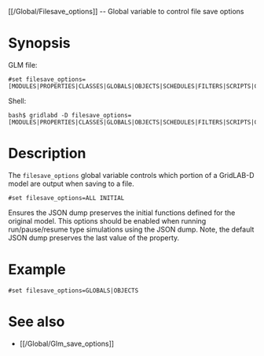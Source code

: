 [[/Global/Filesave_options]] -- Global variable to control file save options

# Synopsis

GLM file:

~~~
#set filesave_options=[MODULES|PROPERTIES|CLASSES|GLOBALS|OBJECTS|SCHEDULES|FILTERS|SCRIPTS|CLOCK|ALLINITIAL|ALL]
~~~

Shell:

~~~
bash$ gridlabd -D filesave_options=[MODULES|PROPERTIES|CLASSES|GLOBALS|OBJECTS|SCHEDULES|FILTERS|SCRIPTS|CLOCK|ALLINITIAL|ALL]
~~~

# Description

The `filesave_options` global variable controls which portion of a GridLAB-D model are output when saving to a file.

~~~
#set filesave_options=ALL INITIAL
~~~
Ensures the JSON dump preserves the initial functions defined for the original model. This options should be enabled when running run/pause/resume type simulations using the JSON dump. Note, the default JSON dump preserves the last value of the property. 

# Example

~~~
#set filesave_options=GLOBALS|OBJECTS
~~~

# See also

* [[/Global/Glm_save_options]]

